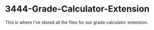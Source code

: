 # 3444-Grade-Calculator-Extension
This is where I've stored all the files for our grade calculator extension.
